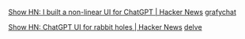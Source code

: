 
[Show HN: I built a non-linear UI for ChatGPT | Hacker News](https://news.ycombinator.com/item?id=40300126)
[grafychat](https://www.grafychat.com/)

[Show HN: ChatGPT UI for rabbit holes | Hacker News](https://news.ycombinator.com/item?id=40522844)
[delve](https://delve.a9.io/)
